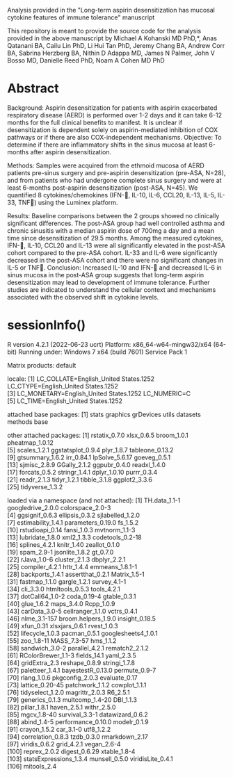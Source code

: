 Analysis provided in the "Long-term aspirin desensitization has mucosal cytokine features of immune tolerance" manuscript

This repository is meant to provide the source code for the analysis provided in the above manuscript by Michael A Kohanski MD PhD,*, Anas Qatanani BA, Cailu Lin PhD, Li Hui Tan PhD, Jeremy Chang BA, Andrew Corr BA, Sabrina Herzberg BA, Nithin D Adappa MD, James N Palmer, John V Bosso MD, Danielle Reed PhD, Noam A Cohen MD PhD

# Abstract

Background: Aspirin desensitization for patients with aspirin exacerbated respiratory disease (AERD) is performed over 1-2 days and it can take 6-12 months for the full clinical benefits to manifest. It is unclear if desensitization is dependent solely on aspirin-mediated inhibition of COX pathways or if there are also COX-independent mechanisms.
Objective: To determine if there are inflammatory shifts in the sinus mucosa at least 6-months after aspirin desensitization.

Methods: Samples were acquired from the ethmoid mucosa of AERD patients pre-sinus surgery and pre-aspirin desensitization (pre-ASA, N=28), and from patients who had undergone complete sinus surgery and were at least 6-months post-aspirin desensitization (post-ASA, N=45). We quantified 8 cytokines/chemokines (IFN-, IL-10, IL-6, CCL20, IL-13, IL-5, IL-33, TNF) using the Luminex platform.

Results: Baseline comparisons between the 2 groups showed no clinically significant differences. The post-ASA group had well controlled asthma and chronic sinusitis with a median aspirin dose of 700mg a day and a mean time since desensitization of 29.5 months. Among the measured cytokines, IFN-, IL-10, CCL20 and IL-13 were all significantly elevated in the post-ASA cohort compared to the pre-ASA cohort. IL-33 and IL-6 were significantly decreased in the post-ASA cohort and there were no significant changes in IL-5 or TNF.
Conclusion: Increased IL-10 and IFN- and decreased IL-6 in sinus mucosa in the post-ASA group suggests that long-term aspirin desensitization may lead to development of immune tolerance. Further studies are indicated to understand the cellular context and mechanisms associated with the observed shift in cytokine levels.


# sessionInfo()
R version 4.2.1 (2022-06-23 ucrt)
Platform: x86_64-w64-mingw32/x64 (64-bit)
Running under: Windows 7 x64 (build 7601) Service Pack 1

Matrix products: default

locale:
[1] LC_COLLATE=English_United States.1252  LC_CTYPE=English_United States.1252   
[3] LC_MONETARY=English_United States.1252 LC_NUMERIC=C                          
[5] LC_TIME=English_United States.1252    

attached base packages:
[1] stats     graphics  grDevices utils     datasets  methods   base     

other attached packages:
 [1] rstatix_0.7.0     xlsx_0.6.5        broom_1.0.1       pheatmap_1.0.12  
 [5] scales_1.2.1      ggstatsplot_0.9.4 plyr_1.8.7        tableone_0.13.2  
 [9] gtsummary_1.6.2   irr_0.84.1        lpSolve_5.6.17    goeveg_0.5.1     
[13] sjmisc_2.8.9      GGally_2.1.2      ggpubr_0.4.0      readxl_1.4.0     
[17] forcats_0.5.2     stringr_1.4.1     dplyr_1.0.10      purrr_0.3.4      
[21] readr_2.1.3       tidyr_1.2.1       tibble_3.1.8      ggplot2_3.3.6    
[25] tidyverse_1.3.2  

loaded via a namespace (and not attached):
  [1] TH.data_1.1-1          googledrive_2.0.0      colorspace_2.0-3      
  [4] ggsignif_0.6.3         ellipsis_0.3.2         sjlabelled_1.2.0      
  [7] estimability_1.4.1     parameters_0.19.0      fs_1.5.2              
 [10] rstudioapi_0.14        fansi_1.0.3            mvtnorm_1.1-3         
 [13] lubridate_1.8.0        xml2_1.3.3             codetools_0.2-18      
 [16] splines_4.2.1          knitr_1.40             zeallot_0.1.0         
 [19] spam_2.9-1             jsonlite_1.8.2         gt_0.7.0              
 [22] rJava_1.0-6            cluster_2.1.3          dbplyr_2.2.1          
 [25] compiler_4.2.1         httr_1.4.4             emmeans_1.8.1-1       
 [28] backports_1.4.1        assertthat_0.2.1       Matrix_1.5-1          
 [31] fastmap_1.1.0          gargle_1.2.1           survey_4.1-1          
 [34] cli_3.3.0              htmltools_0.5.3        tools_4.2.1           
 [37] dotCall64_1.0-2        coda_0.19-4            gtable_0.3.1          
 [40] glue_1.6.2             maps_3.4.0             Rcpp_1.0.9            
 [43] carData_3.0-5          cellranger_1.1.0       vctrs_0.4.1           
 [46] nlme_3.1-157           broom.helpers_1.9.0    insight_0.18.5        
 [49] xfun_0.31              xlsxjars_0.6.1         rvest_1.0.3           
 [52] lifecycle_1.0.3        pacman_0.5.1           googlesheets4_1.0.1   
 [55] zoo_1.8-11             MASS_7.3-57            hms_1.1.2             
 [58] sandwich_3.0-2         parallel_4.2.1         rematch2_2.1.2        
 [61] RColorBrewer_1.1-3     fields_14.1            yaml_2.3.5            
 [64] gridExtra_2.3          reshape_0.8.9          stringi_1.7.8         
 [67] paletteer_1.4.1        bayestestR_0.13.0      permute_0.9-7         
 [70] rlang_1.0.6            pkgconfig_2.0.3        evaluate_0.17         
 [73] lattice_0.20-45        patchwork_1.1.2        cowplot_1.1.1         
 [76] tidyselect_1.2.0       magrittr_2.0.3         R6_2.5.1              
 [79] generics_0.1.3         multcomp_1.4-20        DBI_1.1.3             
 [82] pillar_1.8.1           haven_2.5.1            withr_2.5.0           
 [85] mgcv_1.8-40            survival_3.3-1         datawizard_0.6.2      
 [88] abind_1.4-5            performance_0.10.0     modelr_0.1.9          
 [91] crayon_1.5.2           car_3.1-0              utf8_1.2.2            
 [94] correlation_0.8.3      tzdb_0.3.0             rmarkdown_2.17        
 [97] viridis_0.6.2          grid_4.2.1             vegan_2.6-4           
[100] reprex_2.0.2           digest_0.6.29          xtable_1.8-4          
[103] statsExpressions_1.3.4 munsell_0.5.0          viridisLite_0.4.1     
[106] mitools_2.4           
